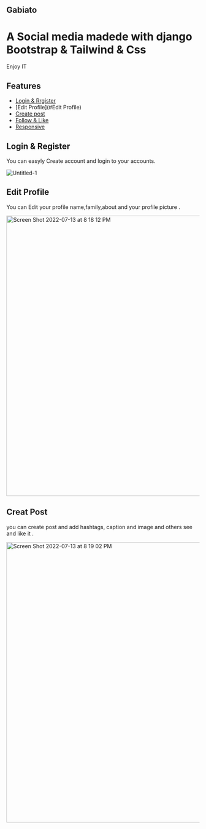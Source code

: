 ## Gabiato

# A Social media madede with django Bootstrap & Tailwind & Css

Enjoy IT

## Features 

* [Login & Rrgister](#Login&Rrgister)
* [Edit Profile](#Edit Profile)
* [Create post](#Create-post)
* [Follow & Like](#Follow&Like)
* [Responsive](#Responsive)


## Login & Register

You can easyly Create account and login to your accounts.

![Untitled-1](https://user-images.githubusercontent.com/73990701/178795771-c2bd7c05-2650-4ee7-92e1-8da71fe622b4.png)

## Edit Profile
You can Edit your profile name,family,about and your profile picture . 


<img width="730" alt="Screen Shot 2022-07-13 at 8 18 12 PM" src="https://user-images.githubusercontent.com/73990701/178796033-fec7a52a-f00c-4df8-9c42-facbd5e168c1.png">

## Creat Post
you can create post and add hashtags, caption and image and others see and like it .


<img width="730" alt="Screen Shot 2022-07-13 at 8 19 02 PM" src="https://user-images.githubusercontent.com/73990701/178796138-097fbac8-c073-4bdb-9ecb-246ec5c009c6.png">
